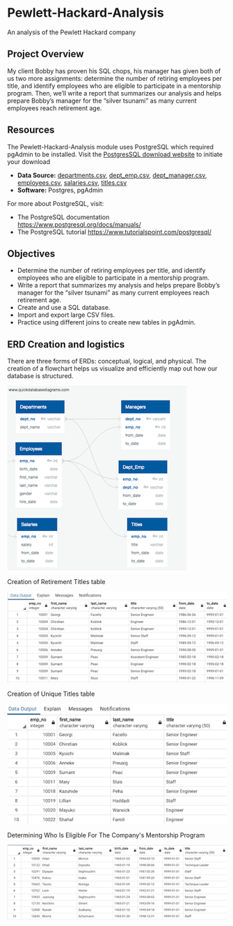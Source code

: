 # Pewlett-Hackard-Analysis
An analysis of the Pewlett Hackard company


## Project Overview

My client Bobby has proven his SQL chops, his manager has given both of us two more assignments: determine the number of retiring employees per title, and identify employees who are eligible to participate in a mentorship program. Then, we’ll write a report that summarizes our analysis and helps prepare Bobby’s manager for the “silver tsunami” as many current employees reach retirement age. 




## Resources
The Pewlett-Hackard-Analysis module uses PostgreSQL which required pgAdmin to be installed. Visit the [PostgresSQL download website](https://www.enterprisedb.com/downloads/postgres-postgresql-downloads)
 to initiate your download
  
- **Data Source:** [departments.csv](/Data/departments.csv), [dept_emp.csv](/Data/dept_emp.csv), [dept_manager.csv](/Data/dept_manager.csv), [employees.csv](/Data/employees.csv), [salaries.csv](/Data/salaries.csv), [titles.csv](/Data/titles.csv)
- **Software:** Postgres, pgAdmin  

For more about PostgreSQL, visit:  
- The PostgreSQL documentation
 https://www.postgresql.org/docs/manuals/  
- The PostgreSQL tutorial
 https://www.tutorialspoint.com/postgresql/

## Objectives 
- Determine the number of retiring employees per title, and identify employees who are eligible to participate in a mentorship program. 
- Write a report that summarizes my analysis and helps prepare Bobby’s manager for the “silver tsunami” as many current employees reach retirement age. 
- Create and use a SQL database.
- Import and export large CSV files.
- Practice using different joins to create new tables in pgAdmin.

## ERD Creation and logistics

There are three forms of ERDs: conceptual, logical, and physical. The creation of a flowchart helps us visualize and efficiently map out how our database is structured.

![ERD Creation](Resources/QuickDBD.png)


Creation of Retirement Titles table

![Retirement Titles](Resources/Retirement_Titles.png)

Creation of Unique Titles table

![Unique Titles](Resources/Unique_Titles.png)

Determining Who Is Eligible For The Company's Mentorship Program

![Mentorship Eligibility](Resources/Mentorship_Eligibility.png)

